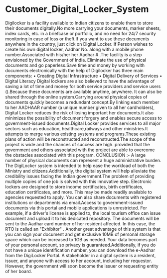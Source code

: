 # Customer_Digital_Locker_System
Digilocker is a facility available to Indian citizens to enable them to store their documents digitally.No more carrying your documents, marker sheets, index cards, etc. in a briefcase or portfolio, and no need for 24/7 security monitoring in case of loss or theft.If you want to use these documents anywhere in the country, just click on Digital Locker. If Person wishes to create his own digital locker, Aadhar No. along with a mobile phone number.Associated with his/her her Aadhar #
.The facility is a step envisioned by the Government of India. Eliminate the use of physical documents and go paperless.Save time and money by working with documents electronically with the help of Digilocker has three main components:
• Creating Digital Infrastructure
• Digital Delivery of Services
• Digital Literacy
Digital lockers are also believed to have the advantage of saving a lot of time and money for both service providers and service users ().Because these documents are available anytime, anywhere. It can also be shared through the online system.Carrying around physical copies of documents quickly becomes a redundant concept.By linking each member to her AADHAAR number (a unique number given to all her cardholders), Digital Locker reduces the risk of losing important her documents.It also minimizes the possibility of document forgery and enables secure access to government-issued documents.Digital Locker provides services to all major sectors such as education, healthcare,railways and other ministries.It attempts to merge various existing systems and programs.These existing plans of action will be reconstructed and reconstructed.The scope of the project is wide and the chances of success are high. provided that the government and others associated with the project are able to overcome the obstacles associated with this program.
CONCLUSION :-
A large number of physical documents can represent a huge administrative burden. The DigiLocker system is intended to help ease the workload of both the Ministry and citizens.Additionally, the digital system will help alleviate the credibility issues facing the Indian government.The problem of providing multiple copies of one job is solved with this innovative step. Electronic lockers are designed to store income certificates, birth certificates, education certificates, and more. This
may be made readily available to agencies requested to apply. You can also share documents with registered institutions or departments via email.Access to government-issued documents via this portal and mobile applications is unrestricted. 
For example, if a driver's license is applied to, the local tourism office can issue document and upload it to his dedicated repository. The documents will be sent to the Aadhar card number of her resident affected. In this case, the RTO is called an "Exhibitor" . Another great advantage of this system is that you can sign your document and get exclusive 10MB of personal storage space which can be increased to 1GB as needed. Your data becomes part of your personal account, so privacy is guaranteed.Additionally, if you do not have a unique identification number, you can download the e-Aadhar from the DigiLocker Portal. A stakeholder in a digital system is a resident, issuer, and anyone with access to her account, including her requestor. However, the government will soon become the issuer or requesting entity of her board.
